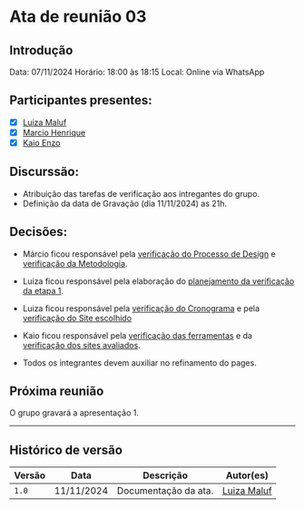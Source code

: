 # Ata de reunião 03

## Introdução

Data: 07/11/2024 Horário: 18:00 às 18:15 Local: Online via WhatsApp


## Participantes presentes:

- [x] [Luiza Maluf](https://github.com/LuizaMaluf)
- [x] [Marcio Henrique](https://github.com/DeM4rcio)
- [x] [Kaio Enzo](https://github.com/kaioenzo)

## Discurssão:

- Atribuição das tarefas de verificação aos intregantes do grupo.
- Definição da data de Gravação (dia 11/11/2024) as 21h.


## Decisões:

- Márcio ficou responsável pela [verificação do Processo de Design](../verificacao/grupo/etapa1/verificacao-processo-design.md) e [verificação da Metodologia](../verificacao/grupo/etapa1/verificacao-metodologia.md).
- Luiza ficou responsável pela elaboração do [planejamento da verificação da etapa 1](../verificacao/grupo/etapa1/planejamento-verificacao-etapa1.md).
- Luiza ficou responsável pela [verificação do Cronograma](../verificacao/grupo/etapa1/verificacao-cronograma.md) e pela [verificação do Site escolhido](../verificacao/grupo/etapa1/verificacao-site-escolhido.md)
- Kaio ficou responsável pela [verificação das ferramentas](../verificacao/grupo/etapa1/verificacao-ferramentas.md) e da [verificação dos sites avaliados](../verificacao/grupo/etapa1/verificacao-sites-avaliados.md).

- Todos os integrantes devem auxiliar no refinamento do pages.

## Próxima reunião

O grupo gravará a apresentação 1.

---
## Histórico de versão

| Versão |    Data    |      Descrição      |             Autor(es)                        |
|--------|------------|---------------------|----------------------------------------------|
| `1.0`  | 11/11/2024 | Documentação da ata. |[Luiza Maluf](https://github.com/LuizaMaluf)   |